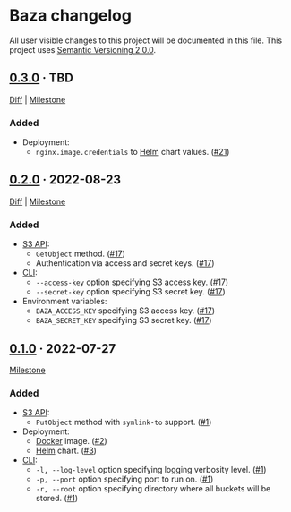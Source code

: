 Baza changelog
==============

All user visible changes to this project will be documented in this file. This project uses [Semantic Versioning 2.0.0].




## [0.3.0] · TBD
[0.3.0]: /../../tree/v0.3.0

[Diff](/../../compare/v0.2.0...v0.3.0) | [Milestone](/../../milestone/3)

### Added

- Deployment:
    - `nginx.image.credentials` to [Helm] chart values. ([#21])




## [0.2.0] · 2022-08-23
[0.2.0]: /../../tree/v0.2.0

[Diff](/../../compare/v0.1.0...v0.2.0) | [Milestone](/../../milestone/2)

### Added

- [S3 API]:
    - `GetObject` method. ([#17])
    - Authentication via access and secret keys. ([#17])
- [CLI]:
    - `--access-key` option specifying S3 access key. ([#17])
    - `--secret-key` option specifying S3 secret key. ([#17]) 
- Environment variables:
    - `BAZA_ACCESS_KEY` specifying S3 access key. ([#17])
    - `BAZA_SECRET_KEY` specifying S3 secret key. ([#17]) 




## [0.1.0] · 2022-07-27
[0.1.0]: /../../tree/v0.1.0

[Milestone](/../../milestone/1)

### Added

- [S3 API]:
    - `PutObject` method with `symlink-to` support. ([#1])
- Deployment:
    - [Docker] image. ([#2]) 
    - [Helm] chart. ([#3])
- [CLI]:
    - `-l, --log-level` option specifying logging verbosity level. ([#1])
    - `-p, --port` option specifying port to run on. ([#1]) 
    - `-r, --root` option specifying directory where all buckets will be stored. ([#1]) 

[#1]: /../../pull/1
[#2]: /../../pull/2
[#3]: /../../pull/3
[#17]: /../../pull/17
[#21]: /../../pull/21




[CLI]: https://en.wikipedia.org/wiki/Command-line_interface
[Docker]: https://www.docker.com
[Helm]: https://helm.sh
[S3 API]: https://docs.aws.amazon.com/AmazonS3/latest/API/Type_API_Reference.html
[Semantic Versioning 2.0.0]: https://semver.org
